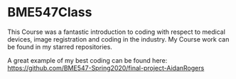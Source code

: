 # BME547Class
This Course was a fantastic introduction to coding with respect to medical devices, image registration and coding in the industry. My Course work can be found in my starred repositories.

A great example of my best coding can be found here:
  https://github.com/BME547-Spring2020/final-project-AidanRogers
